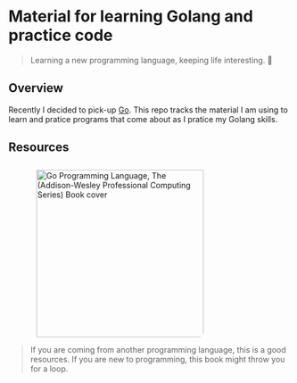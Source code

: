 # Material for learning Golang and practice code
> Learning a new programming language, keeping life interesting. 🤨 

## Overview
Recently I decided to pick-up [Go](https://go.dev/). This repo tracks the material I am using to learn and pratice programs that come about as I pratice my Golang skills. 

## Resources 


[
    <img src="https://kbimages1-a.akamaihd.net/Images/82e80ef9-486d-482d-9733-00afc4d6f7a5/600/600/False/image.jpg"
     alt="Go Programming Language, The (Addison-Wesley Professional Computing Series) Book cover"
     style="padding-top: 10px; padding-left: 50px; border-radius: 8px; height: 300px; " />
](https://www.amazon.com/Programming-Language-Addison-Wesley-Professional-Computing/dp/0134190440)
> If you are coming from another programming language, this is a good resources. If you are new to programming, this book might throw you for a loop. 

